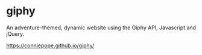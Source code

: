 # giphy
An adventure-themed, dynamic website using the Giphy API, Javascript and jQuery.

https://conniepope.github.io/giphy/
